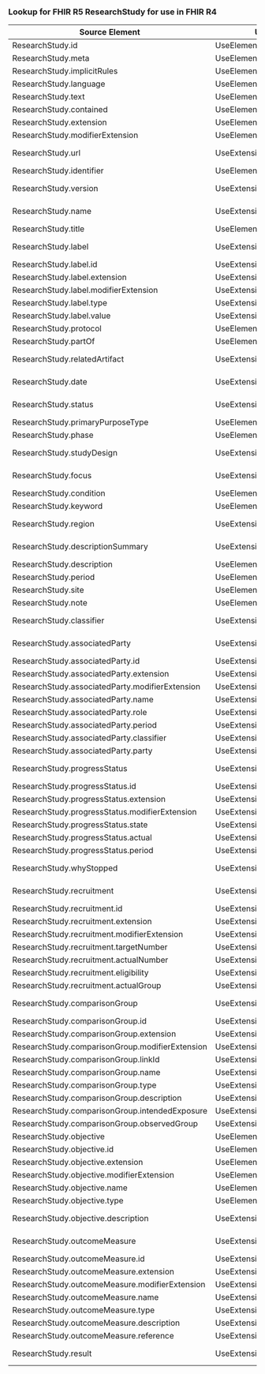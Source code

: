 ### Lookup for FHIR R5 ResearchStudy for use in FHIR R4

| Source Element | Usage | Target |
| -------------- | ----- | ------ |
| ResearchStudy.id | UseElementSameName | ResearchStudy.id |
| ResearchStudy.meta | UseElementSameName | ResearchStudy.meta |
| ResearchStudy.implicitRules | UseElementSameName | ResearchStudy.implicitRules |
| ResearchStudy.language | UseElementSameName | ResearchStudy.language |
| ResearchStudy.text | UseElementSameName | ResearchStudy.text |
| ResearchStudy.contained | UseElementSameName | ResearchStudy.contained |
| ResearchStudy.extension | UseElementSameName | ResearchStudy.extension |
| ResearchStudy.modifierExtension | UseElementSameName | ResearchStudy.modifierExtension |
| ResearchStudy.url | UseExtension | http://hl7.org/fhir/5.0/StructureDefinition/extension-ResearchStudy.url |
| ResearchStudy.identifier | UseElementSameName | ResearchStudy.identifier |
| ResearchStudy.version | UseExtension | http://hl7.org/fhir/5.0/StructureDefinition/extension-ResearchStudy.version |
| ResearchStudy.name | UseExtension | http://hl7.org/fhir/5.0/StructureDefinition/extension-ResearchStudy.name |
| ResearchStudy.title | UseElementSameName | ResearchStudy.title |
| ResearchStudy.label | UseExtension | http://hl7.org/fhir/5.0/StructureDefinition/extension-ResearchStudy.label |
| ResearchStudy.label.id | UseExtensionFromAncestor | - |
| ResearchStudy.label.extension | UseExtensionFromAncestor | - |
| ResearchStudy.label.modifierExtension | UseExtensionFromAncestor | - |
| ResearchStudy.label.type | UseExtensionFromAncestor | - |
| ResearchStudy.label.value | UseExtensionFromAncestor | - |
| ResearchStudy.protocol | UseElementSameName | ResearchStudy.protocol |
| ResearchStudy.partOf | UseElementSameName | ResearchStudy.partOf |
| ResearchStudy.relatedArtifact | UseExtension | http://hl7.org/fhir/5.0/StructureDefinition/extension-ResearchStudy.relatedArtifact |
| ResearchStudy.date | UseExtension | http://hl7.org/fhir/5.0/StructureDefinition/extension-ResearchStudy.date |
| ResearchStudy.status | UseExtension | http://hl7.org/fhir/5.0/StructureDefinition/extension-ResearchStudy.status |
| ResearchStudy.primaryPurposeType | UseElementSameName | ResearchStudy.primaryPurposeType |
| ResearchStudy.phase | UseElementSameName | ResearchStudy.phase |
| ResearchStudy.studyDesign | UseExtension | http://hl7.org/fhir/5.0/StructureDefinition/extension-ResearchStudy.studyDesign |
| ResearchStudy.focus | UseExtension | http://hl7.org/fhir/5.0/StructureDefinition/extension-ResearchStudy.focus |
| ResearchStudy.condition | UseElementSameName | ResearchStudy.condition |
| ResearchStudy.keyword | UseElementSameName | ResearchStudy.keyword |
| ResearchStudy.region | UseExtension | http://hl7.org/fhir/5.0/StructureDefinition/extension-ResearchStudy.region |
| ResearchStudy.descriptionSummary | UseExtension | http://hl7.org/fhir/5.0/StructureDefinition/extension-ResearchStudy.descriptionSummary |
| ResearchStudy.description | UseElementSameName | ResearchStudy.description |
| ResearchStudy.period | UseElementSameName | ResearchStudy.period |
| ResearchStudy.site | UseElementSameName | ResearchStudy.site |
| ResearchStudy.note | UseElementSameName | ResearchStudy.note |
| ResearchStudy.classifier | UseExtension | http://hl7.org/fhir/5.0/StructureDefinition/extension-ResearchStudy.classifier |
| ResearchStudy.associatedParty | UseExtension | http://hl7.org/fhir/5.0/StructureDefinition/extension-ResearchStudy.associatedParty |
| ResearchStudy.associatedParty.id | UseExtensionFromAncestor | - |
| ResearchStudy.associatedParty.extension | UseExtensionFromAncestor | - |
| ResearchStudy.associatedParty.modifierExtension | UseExtensionFromAncestor | - |
| ResearchStudy.associatedParty.name | UseExtensionFromAncestor | - |
| ResearchStudy.associatedParty.role | UseExtensionFromAncestor | - |
| ResearchStudy.associatedParty.period | UseExtensionFromAncestor | - |
| ResearchStudy.associatedParty.classifier | UseExtensionFromAncestor | - |
| ResearchStudy.associatedParty.party | UseExtensionFromAncestor | - |
| ResearchStudy.progressStatus | UseExtension | http://hl7.org/fhir/5.0/StructureDefinition/extension-ResearchStudy.progressStatus |
| ResearchStudy.progressStatus.id | UseExtensionFromAncestor | - |
| ResearchStudy.progressStatus.extension | UseExtensionFromAncestor | - |
| ResearchStudy.progressStatus.modifierExtension | UseExtensionFromAncestor | - |
| ResearchStudy.progressStatus.state | UseExtensionFromAncestor | - |
| ResearchStudy.progressStatus.actual | UseExtensionFromAncestor | - |
| ResearchStudy.progressStatus.period | UseExtensionFromAncestor | - |
| ResearchStudy.whyStopped | UseExtension | http://hl7.org/fhir/5.0/StructureDefinition/extension-ResearchStudy.whyStopped |
| ResearchStudy.recruitment | UseExtension | http://hl7.org/fhir/5.0/StructureDefinition/extension-ResearchStudy.recruitment |
| ResearchStudy.recruitment.id | UseExtensionFromAncestor | - |
| ResearchStudy.recruitment.extension | UseExtensionFromAncestor | - |
| ResearchStudy.recruitment.modifierExtension | UseExtensionFromAncestor | - |
| ResearchStudy.recruitment.targetNumber | UseExtensionFromAncestor | - |
| ResearchStudy.recruitment.actualNumber | UseExtensionFromAncestor | - |
| ResearchStudy.recruitment.eligibility | UseExtensionFromAncestor | - |
| ResearchStudy.recruitment.actualGroup | UseExtensionFromAncestor | - |
| ResearchStudy.comparisonGroup | UseExtension | http://hl7.org/fhir/5.0/StructureDefinition/extension-ResearchStudy.comparisonGroup |
| ResearchStudy.comparisonGroup.id | UseExtensionFromAncestor | - |
| ResearchStudy.comparisonGroup.extension | UseExtensionFromAncestor | - |
| ResearchStudy.comparisonGroup.modifierExtension | UseExtensionFromAncestor | - |
| ResearchStudy.comparisonGroup.linkId | UseExtensionFromAncestor | - |
| ResearchStudy.comparisonGroup.name | UseExtensionFromAncestor | - |
| ResearchStudy.comparisonGroup.type | UseExtensionFromAncestor | - |
| ResearchStudy.comparisonGroup.description | UseExtensionFromAncestor | - |
| ResearchStudy.comparisonGroup.intendedExposure | UseExtensionFromAncestor | - |
| ResearchStudy.comparisonGroup.observedGroup | UseExtensionFromAncestor | - |
| ResearchStudy.objective | UseElementSameName | ResearchStudy.objective |
| ResearchStudy.objective.id | UseElementSameName | ResearchStudy.objective.id |
| ResearchStudy.objective.extension | UseElementSameName | ResearchStudy.objective.extension |
| ResearchStudy.objective.modifierExtension | UseElementSameName | ResearchStudy.objective.modifierExtension |
| ResearchStudy.objective.name | UseElementSameName | ResearchStudy.objective.name |
| ResearchStudy.objective.type | UseElementSameName | ResearchStudy.objective.type |
| ResearchStudy.objective.description | UseExtension | http://hl7.org/fhir/5.0/StructureDefinition/extension-ResearchStudy.objective.description |
| ResearchStudy.outcomeMeasure | UseExtension | http://hl7.org/fhir/5.0/StructureDefinition/extension-ResearchStudy.outcomeMeasure |
| ResearchStudy.outcomeMeasure.id | UseExtensionFromAncestor | - |
| ResearchStudy.outcomeMeasure.extension | UseExtensionFromAncestor | - |
| ResearchStudy.outcomeMeasure.modifierExtension | UseExtensionFromAncestor | - |
| ResearchStudy.outcomeMeasure.name | UseExtensionFromAncestor | - |
| ResearchStudy.outcomeMeasure.type | UseExtensionFromAncestor | - |
| ResearchStudy.outcomeMeasure.description | UseExtensionFromAncestor | - |
| ResearchStudy.outcomeMeasure.reference | UseExtensionFromAncestor | - |
| ResearchStudy.result | UseExtension | http://hl7.org/fhir/5.0/StructureDefinition/extension-ResearchStudy.result |
